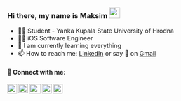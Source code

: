 ### Hi there, my name is Maksim <img src="https://media.giphy.com/media/hvRJCLFzcasrR4ia7z/giphy.gif" width="25px">
- 🧑‍🎓 Student - Yanka Kupala State University of Hrodna
- 👨‍💻 iOS Software Engineer
- 🧠 I am currently learning everything
- 📫 How to reach me: [LinkedIn][linkedin] or say 👋 on [Gmail](mailto:dassive_mick@mail.ru)

#### 🔗 Connect with me:

[<img align="left" alt="vibhorchaudhary | LinkedIn" width="22px" height="22px" src="https://image.flaticon.com/icons/png/512/174/174857.png" />][linkedin]
[<img align="left" alt="vibhorchaudhary | Gmail" width="22px" height="20px" src="https://upload.wikimedia.org/wikipedia/commons/thumb/7/7e/Gmail_icon_%282020%29.svg/512px-Gmail_icon_%282020%29.svg.png" />][gmail]
[<img align="left" alt="vibhorchaudhary | VK" width="26px" height="22px" src="https://cdn.worldvectorlogo.com/logos/vk-com-logo.svg" />][vk]
[<img align="left" alt="vibhorchaudhary | Telegram" width="22px" height="22px"  src="https://upload.wikimedia.org/wikipedia/commons/thumb/8/82/Telegram_logo.svg/1024px-Telegram_logo.svg.png" />][telegram]
[<img align="left" alt="vibhorchaudhary | Steam" width="22px" height="22px" src="https://upload.wikimedia.org/wikipedia/commons/thumb/8/83/Steam_icon_logo.svg/2048px-Steam_icon_logo.svg.png" />][steam]
<br/>

<!-- BLOG-POST-LIST:END -->
[gmail]: mailto:karaseu.maksim@gmail.com
[linkedin]: https://www.linkedin.com/in/dassivemick/
[vk]: https://vk.com/dassivemick
[telegram]: https://t.me/zdarovanaprimer
[steam]: https://steamcommunity.com/id/dobrepochantok/



